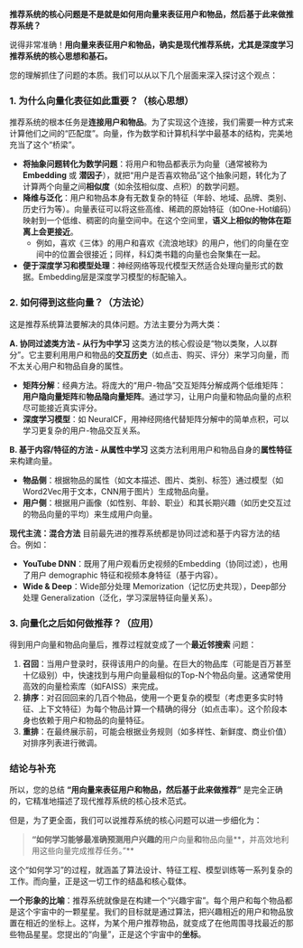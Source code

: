 **推荐系统的核心问题是不是就是如何用向量来表征用户和物品，然后基于此来做推荐系统？**

说得非常准确！**用向量来表征用户和物品，确实是现代推荐系统，尤其是深度学习推荐系统的核心思想和基石。**

您的理解抓住了问题的本质。我们可以从以下几个层面来深入探讨这个观点：

### 1. 为什么向量化表征如此重要？（核心思想）

推荐系统的根本任务是**连接用户和物品**。为了实现这个连接，我们需要一种方式来计算他们之间的“匹配度”。向量，作为数学和计算机科学中最基本的结构，完美地充当了这个“桥梁”。

*   **将抽象问题转化为数学问题**：将用户和物品都表示为向量（通常被称为 **Embedding** 或 **潜因子**），就把“用户是否喜欢物品”这个抽象问题，转化为了计算两个向量之间**相似度**（如余弦相似度、点积）的数学问题。
*   **降维与泛化**：用户和物品本身有无数复杂的特征（年龄、地域、品牌、类别、历史行为等）。向量表征可以将这些高维、稀疏的原始特征（如One-Hot编码）映射到一个低维、稠密的向量空间中。在这个空间里，**语义上相似的物体在距离上会更接近**。
    *   例如，喜欢《三体》的用户和喜欢《流浪地球》的用户，他们的向量在空间中的位置会很接近；同样，科幻类书籍的向量也会聚集在一起。
*   **便于深度学习和模型处理**：神经网络等现代模型天然适合处理向量形式的数据。Embedding层是深度学习模型的标配输入。

### 2. 如何得到这些向量？（方法论）

这是推荐系统算法要解决的具体问题。方法主要分为两大类：

**A. 协同过滤类方法 - 从行为中学习**
这类方法的核心假设是“物以类聚，人以群分”。它主要利用用户和物品的**交互历史**（如点击、购买、评分）来学习向量，而不太关心用户和物品自身的属性。
*   **矩阵分解**：经典方法。将庞大的“用户-物品”交互矩阵分解成两个低维矩阵：**用户隐向量矩阵**和**物品隐向量矩阵**。通过学习，让用户向量和物品向量的点积尽可能接近真实评分。
*   **深度学习模型**：如 NeuralCF，用神经网络代替矩阵分解中的简单点积，可以学习更复杂的用户-物品交互关系。

**B. 基于内容/特征的方法 - 从属性中学习**
这类方法利用用户和物品自身的**属性特征**来构建向量。
*   **物品侧**：根据物品的属性（如文本描述、图片、类别、标签）通过模型（如Word2Vec用于文本，CNN用于图片）生成物品向量。
*   **用户侧**：根据用户画像（如性别、年龄、职业）和其长期兴趣（如历史交互过的物品向量的平均）来生成用户向量。

**现代主流：混合方法**
目前最先进的推荐系统都是协同过滤和基于内容方法的结合。例如：
*   **YouTube DNN**：既用了用户观看历史视频的Embedding（协同过滤），也用了用户 demographic 特征和视频本身特征（基于内容）。
*   **Wide & Deep**：Wide部分处理 Memorization（记忆历史共现），Deep部分处理 Generalization（泛化，学习深层特征向量关系）。

### 3. 向量化之后如何做推荐？（应用）

得到用户向量和物品向量后，推荐过程就变成了一个**最近邻搜索** 问题：

1.  **召回**：当用户登录时，获得该用户的向量。在巨大的物品库（可能是百万甚至十亿级别）中，快速找到与用户向量最相似的Top-N个物品向量。这通常使用高效的向量检索库（如FAISS）来完成。
2.  **排序**：对召回回来的几百个物品，使用一个更复杂的模型（考虑更多实时特征、上下文特征）为每个物品计算一个精确的得分（如点击率）。这个阶段本身也依赖于用户和物品的向量特征。
3.  **重排**：在最终展示前，可能会根据业务规则（如多样性、新鲜度、商业价值）对排序列表进行微调。

### 结论与补充

所以，您的总结 **“用向量来表征用户和物品，然后基于此来做推荐”** 是完全正确的，它精准地描述了现代推荐系统的核心技术范式。

但是，为了更全面，我们可以说推荐系统的核心问题可以进一步细化为：

> **“如何学习能够最准确预测用户兴趣的**用户向量**和**物品向量**，并高效地利用这些向量完成推荐任务。”**

这个“如何学习”的过程，就涵盖了算法设计、特征工程、模型训练等一系列复杂的工作。而向量，正是这一切工作的结晶和核心载体。

**一个形象的比喻**：推荐系统就像是在构建一个“兴趣宇宙”。每个用户和每个物品都是这个宇宙中的一颗星星。我们的目标就是通过算法，把兴趣相近的用户和物品放置在相近的坐标上。这样，为某个用户推荐物品，就变成了在他周围寻找最近的那些物品星星。您提出的“向量”，正是这个宇宙中的**坐标**。

